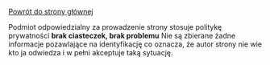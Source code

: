 <a href="https://gabinetpsychiatra.pl"> Powrót do strony głównej </a>

Podmiot odpowiedzialny za prowadzenie strony stosuje politykę prywatności __brak ciasteczek, brak problemu__
Nie są zbierane żadne informacje pozawlające na identyfikację co oznacza, że autor strony nie wie kto ja odwiedza i w pełni akceptuje taką sytuację.
